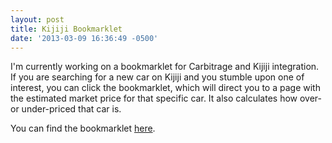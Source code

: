 ```yaml
---
layout: post
title: Kijiji Bookmarklet
date: '2013-03-09 16:36:49 -0500'
---
```


I'm currently working on a bookmarklet for Carbitrage and Kijiji integration. If you are searching for a new car on Kijiji and you stumble upon one of interest, you can click the bookmarklet, which will direct you to a page with the estimated market price for that specific car. It also calculates how over- or under-priced that car is.

You can find the bookmarklet [here](http://carbitrage.com/main/bookmarklet/).

